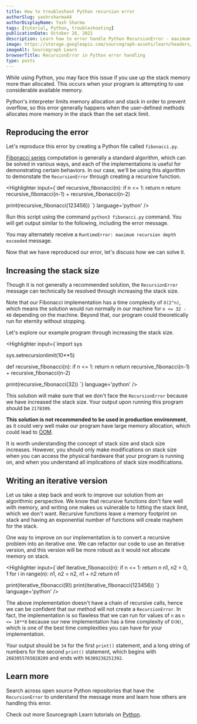 ```yaml
---
title: How to troubleshoot Python recursion error 
authorSlug: yashrsharma44
authorDisplayName: Yash Sharma
tags: [tutorial, Python, troubleshooting]
publicationDate: October 26, 2021
description: Learn how to error handle Python RecursionError - maximum recursion depth exceeded in comparison
image: https://storage.googleapis.com/sourcegraph-assets/learn/headers/sourcegraph-learn-header.png
imageAlt: Sourcegraph Learn
browserTitle: RecursionError in Python error handling
type: posts
---
```


While using Python, you may face this issue if you use up the stack memory more than allocated. This occurs when your program is attempting to use considerable available memory.

<OutputHighlighter
input='RecursionError: maximum recursion depth exceeded'
/>

Python's interpreter limits memory allocation and stack in order to prevent overflow, so this error generally happens when the user-defined methods allocates more memory in the stack than the set stack limit.

## Reproducing the error

Let's reproduce this error by creating a Python file called `fibonacci.py`. 

[Fibonacci series](https://en.wikipedia.org/wiki/Fibonacci_number#Sequence_properties) computation is generally a standard algorithm, which can be solved in various ways, and each of the implementations is useful for demonstrating certain behaviors. In our case, we'll be using this algorithm to demonstate the `RecursionError` through creating a recursive function.

<Highlighter
input={`def recursive_fibonacci(n):
    if n <= 1:
        return n
    return recursive_fibonacci(n-1) + recursive_fibonacci(n-2)
 
print(recursive_fibonacci(123456)) 
`}
language='python'
/>

Run this script using the command `python3 fibonacci.py` command. You will get output similar to the following, including the error message. 

<OutputHighlighter
input='Traceback (most recent call last):
  File "fibonacci.py", line 9, in <module>
    recursive_fibonacci(123456)
  File "fibonacci.py", line 6, in recursive_fibonacci
    return recursive_fibonacci(n-1) + recursive_fibonacci(n-2)
  File "fibonacci.py", line 6, in recursive_fibonacci
    return recursive_fibonacci(n-1) + recursive_fibonacci(n-2)
  File "fibonacci.py", line 6, in recursive_fibonacci
    return recursive_fibonacci(n-1) + recursive_fibonacci(n-2)
  [Previous line repeated 995 more times]
  File "fibonacci.py", line 3, in recursive_fibonacci
    if n <= 1:
RecursionError: maximum recursion depth exceeded in comparison'
/>

You may alternately receive a `RuntimeError: maximum recursion depth exceeded` message.

Now that we have reproduced our error, let's discuss how we can solve it.

## Increasing the stack size

Though it is not generally a recommended solution, the `RecursionError` message can technically be resolved through increasing the stack size. 

Note that our Fibonacci implementation has a time complexity of `O(2^n)`, which means the solution would run normally in our machine for `n <= 32 - 40` depending on the machine. Beyond that, our program could theoretically run for eternity without stopping. 

Let's explore our example program through increasing the stack size.

<Highlighter
input={`import sys
  
 
sys.setrecursionlimit(10**5)
 
 
def recursive_fibonacci(n):
    if n <= 1:
        return n
    return recursive_fibonacci(n-1) + recursive_fibonacci(n-2)
 
print(recursive_fibonacci(32))
 `}
language='python'
/>

This solution will make sure that we don't face the `RecursionError` because we have increased the stack size. Your output upon running this program should be `2178309`.

**This solution is not recommended to be used in production environment**, as it could very well make our program have large memory allocation, which could lead to [OOM](https://en.wikipedia.org/wiki/Out_of_memory).

It is worth understanding the concept of stack size and stack size increases. However, you should only make modifications on stack size when you can access the physical hardware that your program is running on, and when you understand all implications of stack size modifications. 

## Writing an iterative version

Let us take a step back and work to improve our solution from an algorithmic perspective. We know that recursive functions don't fare well with memory, and writing one makes us vulnerable to hitting the stack limit, which we don't want. Recursive functions leave a memory footprint on stack and having an exponential number of functions will create mayhem for the stack.

One way to improve on our implementation is to convert a recursive problem into an iterative one. We can refactor our code to use an iterative version, and this version will be more robust as it would not allocate memory on stack.

<Highlighter
input={`def iterative_fibonacci(n):
    if n <= 1:
        return n
    n1, n2 = 0, 1
    for i in range(n):
        n1, n2 = n2, n1 + n2
    return n1
 
print(iterative_fibonacci(9))
print(iterative_fibonacci(123456))
`}
language='python'
/>

The above implementation doesn't have a chain of recursive calls, hence we can be confident that our method will not create a `RecursionError`. In fact, the implementation is so flawless that we can run for values of `n` as `n <= 10**8` because our new implementation has a time complexity of `O(N)`, which is one of the best time complexities you can have for your implementation.

Your output should be `34` for the first `print()` statement, and a long string of numbers for the second `print()` statement, which begins with `2683055765028209` and ends with `96309236251392`.

## Learn more

Search across open source Python repositories that have the `RecursionError` to understand the message more and learn how others are handling this error. 

<SourcegraphSearch query="RecursionError: maximum recursion depth exceeded in comparison lang:python" patternType="literal"/>

Check out more Sourcegraph Learn tutorials on [Python](https://learn.sourcegraph.com/tags/python).
